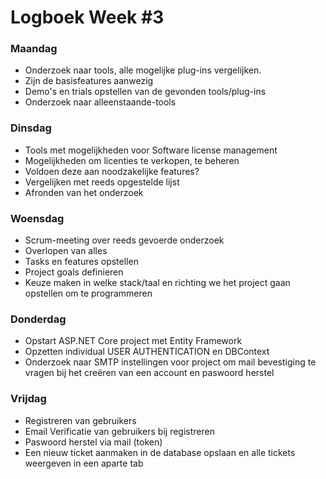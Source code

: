 # Logboek Week #3

### Maandag
* Onderzoek naar tools, alle mogelijke plug-ins vergelijken.
* Zijn de basisfeatures aanwezig
* Demo's en trials opstellen van de gevonden tools/plug-ins
* Onderzoek naar alleenstaande-tools

### Dinsdag
* Tools met mogelijkheden voor Software license management
* Mogelijkheden om licenties te verkopen, te beheren
* Voldoen deze aan noodzakelijke features?
* Vergelijken met reeds opgestelde lijst
* Afronden van het onderzoek



### Woensdag
* Scrum-meeting over reeds gevoerde onderzoek
* Overlopen van alles
* Tasks en features opstellen
* Project goals definieren
* Keuze maken in welke stack/taal en richting we het project gaan opstellen om te programmeren

### Donderdag
* Opstart ASP.NET Core project met Entity Framework
* Opzetten individual USER AUTHENTICATION en DBContext
* Onderzoek naar SMTP instellingen voor project om mail bevestiging te vragen bij het creëren van een account en paswoord herstel

### Vrijdag
* Registreren van gebruikers
* Email Verificatie van gebruikers bij registreren
* Paswoord herstel via mail (token)
* Een nieuw ticket aanmaken in de database opslaan en alle tickets weergeven in een aparte tab
